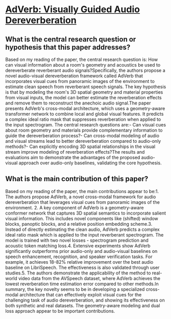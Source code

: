 # [AdVerb: Visually Guided Audio Dereverberation](https://arxiv.org/abs/2308.12370)

## What is the central research question or hypothesis that this paper addresses?

Based on my reading of the paper, the central research question is: How can visual information about a room's geometry and acoustics be used to dereverberate reverberant audio signals?Specifically, the authors propose a novel audio-visual dereverberation framework called AdVerb that incorporates visual cues from panoramic images of the environment to estimate clean speech from reverberant speech signals. The key hypothesis is that by modeling the room's 3D spatial geometry and material properties from visual inputs, the model can better estimate the reverberation effects and remove them to reconstruct the anechoic audio signal.The paper presents AdVerb's cross-modal architecture, which uses a geometry-aware transformer network to combine local and global visual features. It predicts a complex ideal ratio mask that suppresses reverberation when applied to the input spectrogram. The central research questions are:- Can visual cues about room geometry and materials provide complementary information to guide the dereverberation process?- Can cross-modal modeling of audio and visual streams lead to better dereverberation compared to audio-only methods?- Can explicitly encoding 3D spatial relationships in the visual stream improve modeling of reverberation effects?The results and evaluations aim to demonstrate the advantages of the proposed audio-visual approach over audio-only baselines, validating the core hypothesis.


## What is the main contribution of this paper?

Based on my reading of the paper, the main contributions appear to be:1. The authors propose AdVerb, a novel cross-modal framework for audio dereverberation that leverages visual cues from panoramic images of the environment. 2. A key component of AdVerb is a geometry-aware conformer network that captures 3D spatial semantics to incorporate salient visual information. This includes novel components like (shifted) window blocks, panoptic blocks, and a relative position embedding scheme.3. Instead of directly estimating the clean audio, AdVerb predicts a complex ideal ratio mask which is applied to the input reverberant spectrogram. The model is trained with two novel losses - spectrogram prediction and acoustic token matching loss.4. Extensive experiments show AdVerb significantly outperforms prior audio-only and audio-visual baselines on speech enhancement, recognition, and speaker verification tasks. For example, it achieves 18-82% relative improvement over the best audio baseline on LibriSpeech. The effectiveness is also validated through user studies.5. The authors demonstrate the applicability of the method to real-world video data from the AVSpeech dataset, where AdVerb achieves the lowest reverberation time estimation error compared to other methods.In summary, the key novelty seems to be in developing a specialized cross-modal architecture that can effectively exploit visual cues for the challenging task of audio dereverberation, and showing its effectiveness on both synthetic and real datasets. The geometry-aware modeling and dual loss approach appear to be important contributions.
